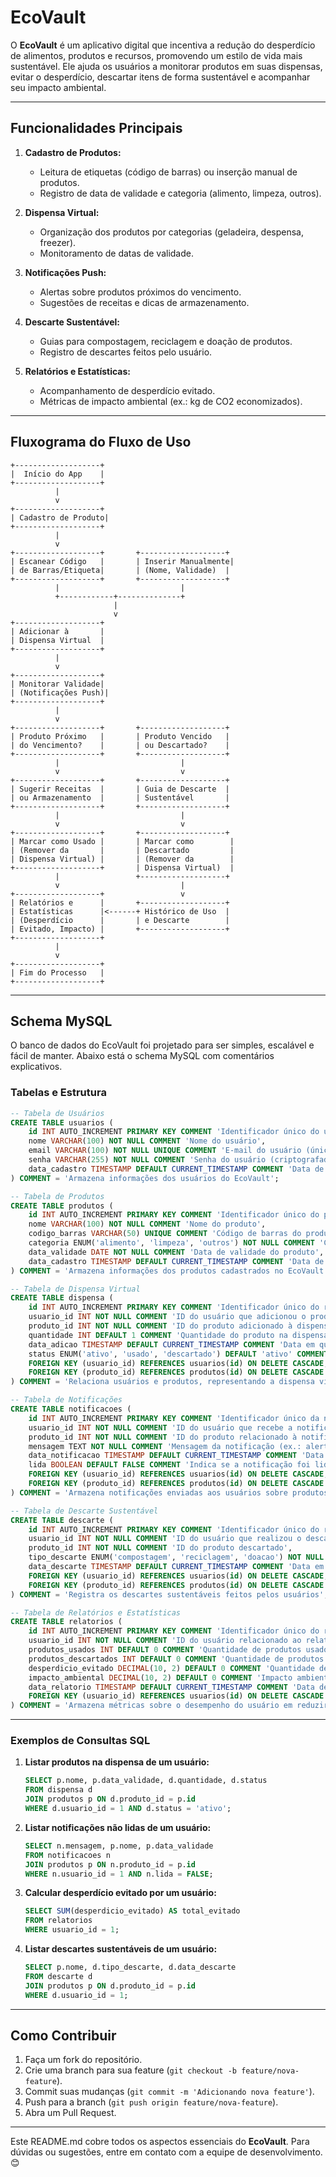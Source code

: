 
# **EcoVault**

O **EcoVault** é um aplicativo digital que incentiva a redução do desperdício de alimentos, produtos e recursos, promovendo um estilo de vida mais sustentável. Ele ajuda os usuários a monitorar produtos em suas dispensas, evitar o desperdício, descartar itens de forma sustentável e acompanhar seu impacto ambiental.

---

## **Funcionalidades Principais**        
1. **Cadastro de Produtos:**
   - Leitura de etiquetas (código de barras) ou inserção manual de produtos.
   - Registro de data de validade e categoria (alimento, limpeza, outros).

2. **Dispensa Virtual:**
   - Organização dos produtos por categorias (geladeira, despensa, freezer).
   - Monitoramento de datas de validade.

3. **Notificações Push:**
   - Alertas sobre produtos próximos do vencimento.
   - Sugestões de receitas e dicas de armazenamento.

4. **Descarte Sustentável:**
   - Guias para compostagem, reciclagem e doação de produtos.
   - Registro de descartes feitos pelo usuário.

5. **Relatórios e Estatísticas:**
   - Acompanhamento de desperdício evitado.
   - Métricas de impacto ambiental (ex.: kg de CO2 economizados).

---

## **Fluxograma do Fluxo de Uso**

```plaintext
+-------------------+
|  Início do App    |
+-------------------+
          |
          v
+-------------------+
| Cadastro de Produto|
+-------------------+
          |
          v
+-------------------+       +-------------------+
| Escanear Código   |       | Inserir Manualmente|
| de Barras/Etiqueta|       | (Nome, Validade)  |
+-------------------+       +-------------------+
          |                           |
          +------------+--------------+
                       |
                       v
+-------------------+
| Adicionar à       |
| Dispensa Virtual  |
+-------------------+
          |
          v
+-------------------+
| Monitorar Validade|
| (Notificações Push)|
+-------------------+
          |
          v
+-------------------+       +-------------------+
| Produto Próximo   |       | Produto Vencido   |
| do Vencimento?    |       | ou Descartado?    |
+-------------------+       +-------------------+
          |                           |
          v                           v
+-------------------+       +-------------------+
| Sugerir Receitas  |       | Guia de Descarte  |
| ou Armazenamento  |       | Sustentável       |
+-------------------+       +-------------------+
          |                           |
          v                           v
+-------------------+       +-------------------+
| Marcar como Usado |       | Marcar como        |
| (Remover da       |       | Descartado         |
| Dispensa Virtual) |       | (Remover da        |
+-------------------+       | Dispensa Virtual)  |
          |                 +-------------------+
          v                           |
+-------------------+                 v
| Relatórios e      |       +-------------------+
| Estatísticas      |<------+ Histórico de Uso  |
| (Desperdício      |       | e Descarte        |
| Evitado, Impacto) |       +-------------------+
+-------------------+
          |
          v
+-------------------+
| Fim do Processo   |
+-------------------+
```

---

## **Schema MySQL**

O banco de dados do EcoVault foi projetado para ser simples, escalável e fácil de manter. Abaixo está o schema MySQL com comentários explicativos.

### **Tabelas e Estrutura**

```sql
-- Tabela de Usuários
CREATE TABLE usuarios (
    id INT AUTO_INCREMENT PRIMARY KEY COMMENT 'Identificador único do usuário',
    nome VARCHAR(100) NOT NULL COMMENT 'Nome do usuário',
    email VARCHAR(100) NOT NULL UNIQUE COMMENT 'E-mail do usuário (único para cada conta)',
    senha VARCHAR(255) NOT NULL COMMENT 'Senha do usuário (criptografada)',
    data_cadastro TIMESTAMP DEFAULT CURRENT_TIMESTAMP COMMENT 'Data de cadastro do usuário'
) COMMENT = 'Armazena informações dos usuários do EcoVault';

-- Tabela de Produtos
CREATE TABLE produtos (
    id INT AUTO_INCREMENT PRIMARY KEY COMMENT 'Identificador único do produto',
    nome VARCHAR(100) NOT NULL COMMENT 'Nome do produto',
    codigo_barras VARCHAR(50) UNIQUE COMMENT 'Código de barras do produto (opcional)',
    categoria ENUM('alimento', 'limpeza', 'outros') NOT NULL COMMENT 'Categoria do produto (alimento, limpeza ou outros)',
    data_validade DATE NOT NULL COMMENT 'Data de validade do produto',
    data_cadastro TIMESTAMP DEFAULT CURRENT_TIMESTAMP COMMENT 'Data de cadastro do produto'
) COMMENT = 'Armazena informações dos produtos cadastrados no EcoVault';

-- Tabela de Dispensa Virtual
CREATE TABLE dispensa (
    id INT AUTO_INCREMENT PRIMARY KEY COMMENT 'Identificador único do registro na dispensa',
    usuario_id INT NOT NULL COMMENT 'ID do usuário que adicionou o produto',
    produto_id INT NOT NULL COMMENT 'ID do produto adicionado à dispensa',
    quantidade INT DEFAULT 1 COMMENT 'Quantidade do produto na dispensa',
    data_adicao TIMESTAMP DEFAULT CURRENT_TIMESTAMP COMMENT 'Data em que o produto foi adicionado à dispensa',
    status ENUM('ativo', 'usado', 'descartado') DEFAULT 'ativo' COMMENT 'Status do produto (ativo, usado ou descartado)',
    FOREIGN KEY (usuario_id) REFERENCES usuarios(id) ON DELETE CASCADE,
    FOREIGN KEY (produto_id) REFERENCES produtos(id) ON DELETE CASCADE
) COMMENT = 'Relaciona usuários e produtos, representando a dispensa virtual de cada usuário';

-- Tabela de Notificações
CREATE TABLE notificacoes (
    id INT AUTO_INCREMENT PRIMARY KEY COMMENT 'Identificador único da notificação',
    usuario_id INT NOT NULL COMMENT 'ID do usuário que recebe a notificação',
    produto_id INT NOT NULL COMMENT 'ID do produto relacionado à notificação',
    mensagem TEXT NOT NULL COMMENT 'Mensagem da notificação (ex.: alerta de validade)',
    data_notificacao TIMESTAMP DEFAULT CURRENT_TIMESTAMP COMMENT 'Data em que a notificação foi enviada',
    lida BOOLEAN DEFAULT FALSE COMMENT 'Indica se a notificação foi lida pelo usuário',
    FOREIGN KEY (usuario_id) REFERENCES usuarios(id) ON DELETE CASCADE,
    FOREIGN KEY (produto_id) REFERENCES produtos(id) ON DELETE CASCADE
) COMMENT = 'Armazena notificações enviadas aos usuários sobre produtos próximos do vencimento';

-- Tabela de Descarte Sustentável
CREATE TABLE descarte (
    id INT AUTO_INCREMENT PRIMARY KEY COMMENT 'Identificador único do registro de descarte',
    usuario_id INT NOT NULL COMMENT 'ID do usuário que realizou o descarte',
    produto_id INT NOT NULL COMMENT 'ID do produto descartado',
    tipo_descarte ENUM('compostagem', 'reciclagem', 'doacao') NOT NULL COMMENT 'Tipo de descarte (compostagem, reciclagem ou doação)',
    data_descarte TIMESTAMP DEFAULT CURRENT_TIMESTAMP COMMENT 'Data em que o descarte foi realizado',
    FOREIGN KEY (usuario_id) REFERENCES usuarios(id) ON DELETE CASCADE,
    FOREIGN KEY (produto_id) REFERENCES produtos(id) ON DELETE CASCADE
) COMMENT = 'Registra os descartes sustentáveis feitos pelos usuários';

-- Tabela de Relatórios e Estatísticas
CREATE TABLE relatorios (
    id INT AUTO_INCREMENT PRIMARY KEY COMMENT 'Identificador único do relatório',
    usuario_id INT NOT NULL COMMENT 'ID do usuário relacionado ao relatório',
    produtos_usados INT DEFAULT 0 COMMENT 'Quantidade de produtos usados pelo usuário',
    produtos_descartados INT DEFAULT 0 COMMENT 'Quantidade de produtos descartados pelo usuário',
    desperdicio_evitado DECIMAL(10, 2) DEFAULT 0 COMMENT 'Quantidade de desperdício evitado (em kg ou litros)',
    impacto_ambiental DECIMAL(10, 2) DEFAULT 0 COMMENT 'Impacto ambiental positivo (ex.: kg de CO2 evitados)',
    data_relatorio TIMESTAMP DEFAULT CURRENT_TIMESTAMP COMMENT 'Data de geração do relatório',
    FOREIGN KEY (usuario_id) REFERENCES usuarios(id) ON DELETE CASCADE
) COMMENT = 'Armazena métricas sobre o desempenho do usuário em reduzir o desperdício';
```

---

### **Exemplos de Consultas SQL**

1. **Listar produtos na dispensa de um usuário:**
   ```sql
   SELECT p.nome, p.data_validade, d.quantidade, d.status
   FROM dispensa d
   JOIN produtos p ON d.produto_id = p.id
   WHERE d.usuario_id = 1 AND d.status = 'ativo';
   ```

2. **Listar notificações não lidas de um usuário:**
   ```sql
   SELECT n.mensagem, p.nome, p.data_validade
   FROM notificacoes n
   JOIN produtos p ON n.produto_id = p.id
   WHERE n.usuario_id = 1 AND n.lida = FALSE;
   ```

3. **Calcular desperdício evitado por um usuário:**
   ```sql
   SELECT SUM(desperdicio_evitado) AS total_evitado
   FROM relatorios
   WHERE usuario_id = 1;
   ```

4. **Listar descartes sustentáveis de um usuário:**
   ```sql
   SELECT p.nome, d.tipo_descarte, d.data_descarte
   FROM descarte d
   JOIN produtos p ON d.produto_id = p.id
   WHERE d.usuario_id = 1;
   ```

---

## **Como Contribuir**

1. Faça um fork do repositório.
2. Crie uma branch para sua feature (`git checkout -b feature/nova-feature`).
3. Commit suas mudanças (`git commit -m 'Adicionando nova feature'`).
4. Push para a branch (`git push origin feature/nova-feature`).
5. Abra um Pull Request.

---

Este README.md cobre todos os aspectos essenciais do **EcoVault**. Para dúvidas ou sugestões, entre em contato com a equipe de desenvolvimento. 😊
